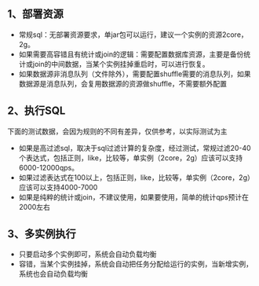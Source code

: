 ## 1、部署资源

- 常规sql：无部署资源要求，单jar包可以运行，建议一个实例的资源2core，2g。
- 如果需要高容错且有统计或join的逻辑：需要配置数据库资源，主要是备份统计或join的中间数据，当某个实例挂掉重启时，可以进行恢复。
- 如果数据源非消息队列（文件除外），需要配置shuffle需要的消息队列，如果数据源是消息队列，会复用数据源的资源做shuffle，不需要额外配置

## 2、执行SQL

下面的测试数据，会因为规则的不同有差异，仅供参考，以实际测试为主

- 如果是高过滤sql，取决于sql过滤计算的复杂度，经过测试，常规过滤20-40个表达式，包括正则，like，比较等，单实例（2core，2g）应该可以支持6000-12000qps。
- 如果过滤表达式在100以上，包括正则，like，比较等，单实例（2core，2g）应该可以支持4000-7000
- 如果是纯粹的统计或join，不建议使用，如果要使用，简单的统计qps预计在2000左右

## 3、多实例执行

- 只要启动多个实例即可，系统会自动负载均衡
- 容错，当某个实例挂掉，系统会自动把任务分配给运行的实例，当新增实例，系统也会自动负载均衡



